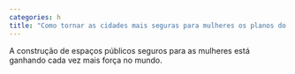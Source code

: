 ```yaml
---
categories: h
title: "Como tornar as cidades mais seguras para mulheres os planos do urbanismo feminista"
---
```

A construção de espaços públicos seguros para as mulheres está ganhando cada vez mais força no mundo.